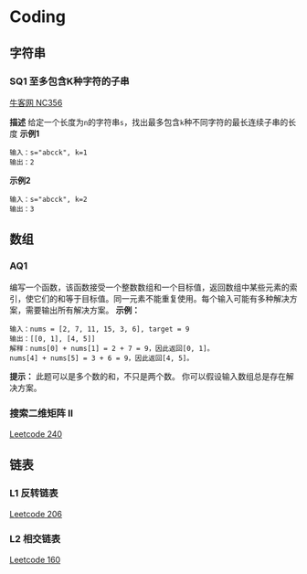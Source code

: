 # Coding

## 字符串

### SQ1 至多包含K种字符的子串

[牛客网 NC356](https://www.nowcoder.com/practice/04c926ef687340c3842a72edb5c23ede?tpId=196&tqId=40446&ru=/exam/oj)

**描述**
给定一个长度为`n`的字符串`s`，找出最多包含`k`种不同字符的最长连续子串的长度
**示例1**
```text
输入：s="abcck", k=1
输出：2
```

**示例2**
```text
输入：s="abcck", k=2
输出：3
```

## 数组

### AQ1 

编写一个函数，该函数接受一个整数数组和一个目标值，返回数组中某些元素的索引，使它们的和等于目标值。同一元素不能重复使用。每个输入可能有多种解决方案，需要输出所有解决方案。
**示例：**
```text
输入：nums = [2, 7, 11, 15, 3, 6], target = 9
输出：[[0, 1], [4, 5]]
解释：nums[0] + nums[1] = 2 + 7 = 9，因此返回[0, 1]。
nums[4] + nums[5] = 3 + 6 = 9，因此返回[4, 5]。
```
**提示：**
此题可以是多个数的和，不只是两个数。
你可以假设输入数组总是存在解决方案。

### 搜索二维矩阵 II

[Leetcode 240](https://leetcode.cn/problems/search-a-2d-matrix-ii/description/)

## 链表

### L1 反转链表

[Leetcode 206](https://leetcode.cn/problems/reverse-linked-list/description/)

### L2 相交链表

[Leetcode 160](https://leetcode.cn/problems/intersection-of-two-linked-lists/description/)

